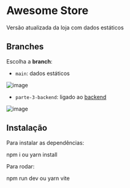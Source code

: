 # Awesome Store

Versão atualizada da loja com dados estáticos

## Branches
Escolha a **__branch__**:
- `main`: dados estáticos

![image](https://user-images.githubusercontent.com/55420785/146968106-495032ee-51d4-4605-9354-6732641eb435.png)



- `parte-3-backend`: ligado ao [backend](https://github.com/JP-Soares-G/bd-final-backend)

![image](https://user-images.githubusercontent.com/55420785/146984025-17b6e277-b124-4248-90cd-9df1acef5704.png)



## Instalação

Para instalar as dependências:

npm i ou yarn install

Para rodar:

npm run dev ou yarn vite


